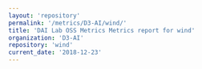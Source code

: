 ```yaml
---
layout: 'repository'
permalink: '/metrics/D3-AI/wind/'
title: 'DAI Lab OSS Metrics Metrics report for wind'
organization: 'D3-AI'
repository: 'wind'
current_date: '2018-12-23'
---
```

